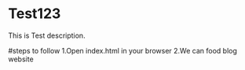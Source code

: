 # Test123
This is Test description.

#steps to follow
1.Open index.html in your browser
2.We can food blog website
